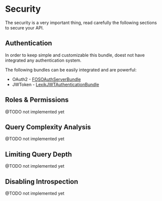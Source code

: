 # Security

The security is a very important thing,
 read carefully the following sections to secure your API.

## Authentication

In order to keep simple and customizable this bundle, 
 doest not have integrated any authentication system. 

The following bundles can be easily integrated and are powerful:
 
- OAuth2 - [FOSOAuthServerBundle](https://github.com/FriendsOfSymfony/FOSOAuthServerBundle)
- JWToken - [LexikJWTAuthenticationBundle](https://github.com/lexik/LexikJWTAuthenticationBundle)

## Roles & Permissions

@TODO not implemented yet

## Query Complexity Analysis

@TODO not implemented yet

## Limiting Query Depth

@TODO not implemented yet

## Disabling Introspection

@TODO not implemented yet
